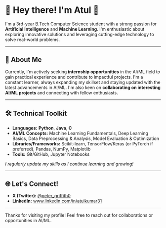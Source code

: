 # 🌟 Hey there! I'm Atul 👋

I'm a 3rd-year B.Tech Computer Science student with a strong passion for **Artificial Intelligence** and **Machine Learning**. I'm enthusiastic about exploring innovative solutions and leveraging cutting-edge technology to solve real-world problems.

---

## 🚀 About Me

Currently, I'm actively seeking **internship opportunities** in the AI/ML field to gain practical experience and contribute to impactful projects. I'm a constant learner, always expanding my skillset and staying updated with the latest advancements in AI/ML. I'm also keen on **collaborating on interesting AI/ML projects** and connecting with fellow enthusiasts.

---

## 🛠️ Technical Toolkit

* **Languages:** **Python**, **Java**, **C**
* **AI/ML Concepts:** Machine Learning Fundamentals, Deep Learning Basics, Data Preprocessing & Analysis, Model Evaluation & Optimization
* **Libraries/Frameworks:** Scikit-learn, TensorFlow/Keras (or PyTorch if preferred), Pandas, NumPy, Matplotlib
* **Tools:** Git/GitHub, Jupyter Notebooks

*I regularly update my skills as I continue learning and growing!*

---

## 🌐 Let's Connect!

* **X (Twitter):** [@peter_griffith0](https://x.com/peter_griffith0)
* **LinkedIn:** www.linkedin.com/in/atulkumar31

---

Thanks for visiting my profile! Feel free to reach out for collaborations or opportunities in AI/ML.
